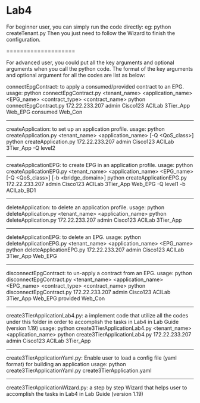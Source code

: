 Lab4
====================

For beginner user, you can simply run the code directly:
eg: python createTenant.py
Then you just need to follow the Wizard to finish the configuration.

====================

For advanced user, you could put all the key arguments and optional arguments when you call the python code.
The format of the key arguments and optional argument for all the codes are list as below:


connectEpgContract: to apply a consumed/provided contract to an EPG.
usage:
python connectEpgContract.py <hostname> <username> <password> <tenant_name> <application_name> <EPG_name> <contract_type> <contract_name>
python connectEpgContract.py 172.22.233.207 admin Cisco123 ACILab 3Tier_App Web_EPG consumed Web_Con

--------------------------------------------------------------------

createApplication: to set up an application profile.
usage:
python createApplication.py <hostname> <username> <password> <tenant_name> <application_name> [-Q <QoS_class>]
python createApplication.py 172.22.233.207 admin Cisco123 ACILab 3Tier_App -Q level2

--------------------------------------------------------------------

createApplicationEPG: to create EPG in an application profile.
usage:
python createApplicationEPG.py <hostname> <username> <password> <tenant_name> <application_name> <EPG_name> [-Q <QoS_class>] [-b <bridge_domain>]
python createApplicationEPG.py 172.22.233.207 admin Cisco123 ACILab 3Tier_App Web_EPG -Q level1 -b ACILab_BD1 

--------------------------------------------------------------------

deleteApplication: to delete an application profile.
usage:
python deleteApplication.py <hostname> <username> <password> <tenant_name> <application_name>
python deleteApplication.py 172.22.233.207 admin Cisco123 ACILab 3Tier_App

--------------------------------------------------------------------

deleteApplicationEPG: to delete an EPG.
usage:
python deleteApplicationEPG.py <hostname> <username> <password> <tenant_name> <application_name> <EPG_name>
python deleteApplicationEPG.py 172.22.233.207 admin Cisco123 ACILab 3Tier_App Web_EPG

--------------------------------------------------------------------

disconnectEpgContract: to un-apply a contract from an EPG.
usage:
python disconnectEpgContract.py <hostname> <username> <password> <tenant_name> <application_name> <EPG_name> <contract_type> <contract_name>
python disconnectEpgContract.py 172.22.233.207 admin Cisco123 ACILab 3Tier_App Web_EPG provided Web_Con

--------------------------------------------------------------------

create3TierApplicationLab4.py: a implement code that utilize all the codes under this folder in order to accomplish the tasks in Lab4 in Lab Guide (version 1.19)
usage:
python create3TierApplicationLab4.py <hostname> <username> <password> <tenant_name> <application_name>
python create3TierApplicationLab4.py 172.22.233.207 admin Cisco123 ACILab 3Tier_App

--------------------------------------------------------------------

create3TierApplicationYaml.py: Enable user to load a config file (yaml format) for building an application
usage:
python create3TierApplicationYaml.py create3TierApplication.yaml

--------------------------------------------------------------------

create3TierApplicationWizard.py:  a step by step Wizard that helps user to accomplish the tasks in Lab4 in Lab Guide (version 1.19)
